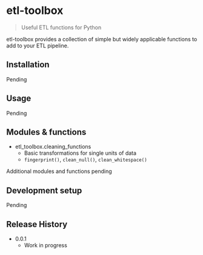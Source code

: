 # etl-toolbox
> Useful ETL functions for Python

etl-toolbox provides a collection of simple but widely applicable functions to add to your ETL pipeline.

## Installation

Pending

## Usage

Pending

## Modules & functions

* etl_toolbox.cleaning_functions
  * Basic transformations for single units of data
  * `fingerprint()`, `clean_null()`, `clean_whitespace()`

Additional modules and functions pending

## Development setup

Pending

## Release History

* 0.0.1
    * Work in progress



